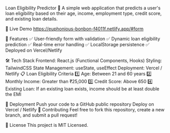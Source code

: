 Loan Eligibility Predictor 🚀
A simple web application that predicts a user's loan eligibility based on their age, income, employment type, credit score, and existing loan details.

🔗 Live Demo
https://euphonious-bonbon-f4011f.netlify.app/#form

📌 Features
✅ User-friendly form with validation
✅ Dynamic loan eligibility prediction
✅ Real-time error handling
✅ LocalStorage persistence
✅ Deployed on Vercel/Netlify

🛠️ Tech Stack
Frontend: React.js (Functional Components, Hooks)
Styling: TailwindCSS
State Management: useState, useEffect
Deployment: Vercel / Netlify
📋 Loan Eligibility Criteria
1️⃣ Age: Between 21 and 60 years
2️⃣ Monthly Income: Greater than ₹25,000
3️⃣ Credit Score: Above 650
4️⃣ Existing Loan: If an existing loan exists, income should be at least double the EMI

📌 Deployment
Push your code to a GitHub public repository
Deploy on Vercel / Netlify
🤝 Contributing
Feel free to fork this repository, create a new branch, and submit a pull request!

📜 License
This project is MIT Licensed.

